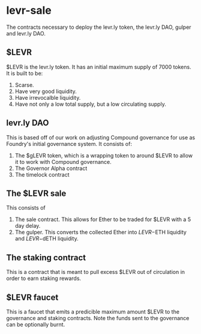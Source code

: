 # levr-sale
The contracts necessary to deploy the levr.ly token, the levr.ly DAO, gulper and levr.ly DAO.

## $LEVR
$LEVR is the levr.ly token. 
It has an initial maximum supply of 7000 tokens.
It is built to be:
1. Scarse.
2. Have very good liquidity.
3. Have irrevocalble liquidity.
4. Have not only a low total supply, but a low circulating supply.

## levr.ly DAO
This is based off of our work on adjusting Compound governance for use as Foundry's initial governance system.
It consists of:
1. The $gLEVR token, which is a wrapping token to around $LEVR to allow it to work with Compound governance.
2. The Governor Alpha contract
3. The timelock contract

## The $LEVR sale
This consists of 
1. The sale contract. This allows for Ether to be traded for $LEVR with a 5 day delay.
2. The gulper. This converts the collected Ether into $LEVR-$ETH liquidity and $LEVR-$dETH liquidity.

## The staking contract
This is a contract that is meant to pull excess $LEVR out of circulation in order to earn staking rewards. 
 
## $LEVR faucet
This is a faucet that emits a predicible maximum amount $LEVR to the governance and staking contracts.
Note the funds sent to the governance can be optionally burnt. 